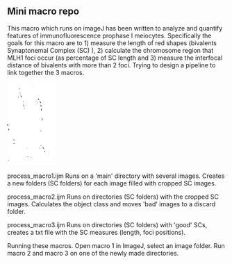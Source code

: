 ## Mini macro repo

This macro which runs on imageJ has been written to analyze and quantify features of immunofluorescence prophase I meiocytes. Specifically the goals for this macro are to 1) measure the length of red shapes (bivalents Synaptonemal Complex (SC) ), 2) calculate the chromosome region that MLH1 foci occur (as percentage of SC length and 3) measure the interfocal distance of bivalents with more than 2 foci.
Trying to design a pipeline to link together the 3 macros.

![cell](./Images/test1.tiff)


process_macro1.ijm
Runs on a 'main' directory with several images. Creates a new folders (SC folders) for each image filled with cropped SC images.

process_macro2.ijm
Runs on directories (SC folders) with the cropped SC images. Calculates the object class and moves 'bad' images to a discard folder.

process_macro3.ijm
Runs on directories (SC folders) with 'good' SCs, creates a txt file with the SC measures (length, foci positions).

Running these macros.
Open macro 1 in ImageJ, select an image folder. Run macro 2 and macro 3 on one of the newly made directories.
